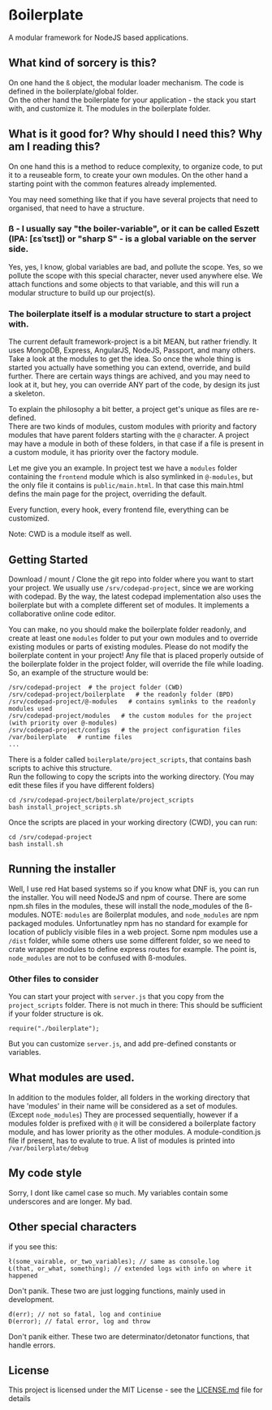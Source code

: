 # ßoilerplate

A modular framework for NodeJS based applications.

## What kind of sorcery is this?

On one hand the `ß` object, the modular loader mechanism. The code is defined in the boilerplate/global folder.  
On the other hand the boilerplate for your application - the stack you start with, and customize it. The modules in the boilerplate folder.  

## What is it good for? Why should I need this? Why am I reading this?

On one hand this is a method to reduce complexity, to organize code, to put it to a reuseable form, to create your own modules.
On the other hand a starting point with the common features already implemented.

You may need something like that if you have several projects that need to organised, that need to have a structure.

### ß - I usually say "the boiler-variable", or it can be called Eszett (IPA: [ɛsˈtsɛt]) or "sharp S" - is a global variable on the server side.

Yes, yes, I know, global variables are bad, and pollute the scope. Yes, so we pollute the scope with this special character, never used anywhere else.
We attach functions and some objects to that variable, and this will run a modular structure to build up our project(s).

### The boilerplate itself is a modular structure to start a project with. 

The current default framework-project is a bit MEAN, but rather friendly. It uses MongoDB, Express, AngularJS, NodeJS, Passport, and many others. 
Take a look at the modules to get the idea. So once the whole thing is started you actually have something you can extend, override, and build further.
There are certain ways things are achived, and you may need to look at it, but hey, you can override ANY part of the code, by design its just a skeleton.

To explain the philosophy a bit better, a project get's unique as files are re-defined.  
There are two kinds of modules, custom modules with priority and factory modules that have parent folders starting with the `@` character.
A project may have a module in both of these folders, in that case if a file is present in a custom module, it has priority over the factory module.

Let me give you an example. In project test we have a `modules` folder containing the `frontend` module which is also symlinked in `@-modules`, but the only file it contains is `public/main.html`.
In that case this main.html defins the main page for the project, overriding the default.

Every function, every hook, every frontend file, everything can be customized.

Note: CWD is a module itself as well.

## Getting Started

Download / mount / Clone the git repo into folder where you want to start your project. We usually use `/srv/codepad-project`, since we are working with codepad. 
By the way, the latest codepad implementation also uses the boilerplate but with a complete different set of modules. It implements a collaborative online code editor.

You can make, no you should make the boilerplate folder readonly, and create at least one `modules` folder to put your own modules and to override existing modules or parts of existing modules.
Please do not modify the boilerplate content in your project! Any file that is placed properly outside of the boilerplate folder in the project folder, will override the file while loading.
So, an example of the structure would be:
```
/srv/codepad-project  # the project folder (CWD)
/srv/codepad-project/boilerplate   # the readonly folder (BPD)
/srv/codepad-project/@-modules   # contains symlinks to the readonly modules used
/srv/codepad-project/modules   # the custom modules for the project (with priority over @-modules)
/srv/codepad-project/configs   # the project configuration files
/var/boilerplate   # runtime files
...
```
There is a folder called `boilerplate/project_scripts`, that contains bash scripts to achive this structure.  
Run the following to copy the scripts into the working directory. (You may edit these files if you have different folders)
``` 
cd /srv/codepad-project/boilerplate/project_scripts
bash install_project_scripts.sh
```
Once the scripts are placed in your working directory (CWD), you can run:
```
cd /srv/codepad-project 
bash install.sh
```

## Running the installer

Well, I use red Hat based systems so if you know what DNF is, you can run the installer.
You will need NodeJS and npm of course. There are some npm.sh files in the modules, these will install the node_modules of the ß-modules.
NOTE: `modules` are ßoilerplat modules, and `node_modules` are npm packaged modules. Unfortunatley npm has no standard for example for location of publicly visible files in a web project. Some npm modules use a `/dist` folder, while some others use some different folder, so we need to crate wrapper modules to define express routes for example. The point is, `node_modules` are not to be confused with ß-modules.

### Other files to consider

You can start your project with `server.js` that you copy from the `project_scripts` folder. There is not much in there:
This should be sufficient if your folder structure is ok.

```
require("./boilerplate");

```
But you can customize `server.js`, and add pre-defined constants or variables.

## What modules are used.

In addition to the modules folder, all folders in the working directory that have 'modules' in their name will be considered as a set of modules. (Except `node_modules`)
They are processed sequentially, however if a modules folder is prefixed with `@` it will be considered a boilerplate factory module, and has lower priority as the other modules. 
A module-condition.js file if present, has to evalute to true. A list of modules is printed into `/var/boilerplate/debug` 

## My code style

Sorry, I dont like camel case so much. My variables contain some underscores and are longer. My bad.

## Other special characters

if you see this:
```
ł(some_vairable, or_two_variables); // same as console.log
Ł(that, or_what, something); // extended logs with info on where it happened
```
Don't panik. These two are just logging functions, mainly used in development.

```
đ(err); // not so fatal, log and continiue
Đ(error); // fatal error, log and throw
```

Don't panik either. These two are determinator/detonator functions, that handle errors.

## License

This project is licensed under the MIT License - see the [LICENSE.md](LICENSE.md) file for details
